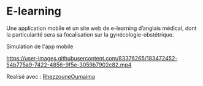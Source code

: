 # E-learning
Une application mobile et un site web de e-learning d’anglais médical, dont la particularité sera sa focalisation sur la gynécologie-obstétrique.

Simulation de l'app mobile





https://user-images.githubusercontent.com/83376265/183472452-54b775a9-7422-4856-9f5e-3059b7902c82.mp4



Realisé avec :
[RhezzouneOumaima](https://github.com/RhezzouneOumaima)

